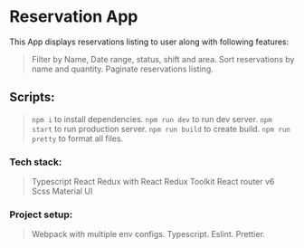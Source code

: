 # Reservation App
This App displays reservations listing to user along with following features:

> Filter by Name, Date range, status, shift and area.
> Sort reservations by name and quantity.
> Paginate reservations listing.

## Scripts:
> `npm i` to install dependencies.
> `npm run dev` to run dev server.
> `npm start` to run production server.
> `npm run build` to create build.
> `npm run pretty` to format all files.

### Tech stack:
> Typescript
> React
> Redux with React Redux Toolkit
> React router v6
> Scss
> Material UI

### Project setup:
> Webpack with multiple env configs.
> Typescript.
> Eslint.
> Prettier.